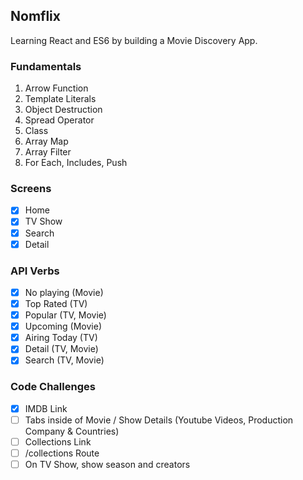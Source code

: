 ## Nomflix

Learning React and ES6 by building a Movie Discovery App.

### Fundamentals

1. Arrow Function
2. Template Literals
3. Object Destruction
4. Spread Operator
5. Class
6. Array Map
7. Array Filter
8. For Each, Includes, Push

### Screens

- [x] Home
- [x] TV Show
- [x] Search
- [x] Detail

### API Verbs

- [x] No playing (Movie)
- [x] Top Rated (TV)
- [x] Popular (TV, Movie)
- [x] Upcoming (Movie)
- [x] Airing Today (TV)
- [x] Detail (TV, Movie)
- [x] Search (TV, Movie)

### Code Challenges

- [x] IMDB Link
- [ ] Tabs inside of Movie / Show Details (Youtube Videos, Production Company & Countries)
- [ ] Collections Link
- [ ] /collections Route
- [ ] On TV Show, show season and creators
